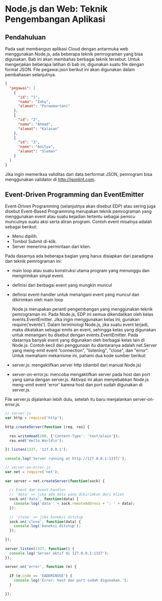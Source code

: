 # Node.js dan Web: Teknik Pengembangan Aplikasi

## Pendahuluan

  Pada saat membangun aplikasi Cloud dengan antarmuka web menggunakan Node.js, ada beberapa teknik pemrograman yang bisa digunakan. Bab ini akan membahas berbagai teknik tersebut. Untuk mengerjakan beberapa latihan di bab ini, digunakan suatu file dengan format JSON. File pegawai.json berikut ini akan digunakan dalam pembahasan selanjutnya.

```json
{
  "pegawai": [
    {
      "id": "1",
      "nama": "Zaky",
      "alamat": "Purwomartani"
    },
    {
      "id": "2",
      "nama": "Ahmad",
      "alamat": "Kalasan"
    },
    {
      "id": "3",
      "name": "Aditya",
      "alamat": "Sleman"
    }
  ]
}
```

Jika ingin memeriksa validitas dari data berformat JSON, pemrogram bisa menggunakan validator di http://jsonlint.com. 

## Event-Driven Programming dan EventEmitter

  Event-Driven Programming (selanjutnya akan disebut EDP) atau sering juga disebut Event-Based Programming merupakan teknik pemrograman yang menggunakan event atau suatu kejadian tertentu sebagai pemicu munculnya suatu aksi serta aliran program. Contoh event misalnya adalah sebagai berikut:

* Menu dipilih.
* Tombol Submit di-klik.
* Server menerima permintaan dari klien.

Pada dasarnya ada beberapa bagian yang harus disiapkan dari paradigma dan teknik pemrograman ini:

* main loop atau suatu konstruksi utama program yang menunggu dan mengirimkan sinyal event.
* definisi dari berbagai event yang mungkin muncul
* definisi event-handler untuk menangani event yang muncul dan dikirimkan oleh main loop

  Node.js merupakan peranti pengembangan yang menggunakan teknik pemrograman ini. Pada Node.js, EDP ini semua dikendalikan oleh kelas events.EventEmitter. Jika ingin menggunakan kelas ini, gunakan require('events'). Dalam terminologi Node.js, jika suatu event terjadi, maka dikatakan sebagai emits an event, sehingga kelas yang digunakan untuk menangani itu disebut dengan events.EventEmitter. Pada dasarnya banyak event yang digunakan oleh berbagai kelas lain di Node.js. Contoh kecil dari penggunaan itu diantaranya adalah net.Server yang meng-emit event “connection”, "listening", "close", dan "error". Untuk memahami mekanisme ini, pahami dua kode sumber berikut:

* server.js: mengaktifkan server http (diambil dari manual Node.js)
* server-on-error.js: mencoba mengaktifkan server pada host dan port yang sama dengan server.js. Aktivasi ini akan menyebabkan Node.js meng-*emit* event 'error' karena host dan port sudah digunakan di  server.js.

File server.js dijalankan lebih dulu, setelah itu baru menjalankan server-on-error.js.

```javascript
// server.js
var http = require('http');
 
http.createServer(function (req, res) {
 
  res.writeHead(200, {'Content-Type': 'text/plain'});
  res.end('Hello World\n');
 
}).listen(1337, '127.0.0.1');
 
console.log('Server running at http://127.0.0.1:1337/');
```

```javascript
// server-on-error.js
var net = require('net');
 
var server = net.createServer(function(sock) {
 
  // Event dan event-handler
  // 'data' => jika ada data yang dikirimkan dari klien
  sock.on('data', function(data) {
    console.log('data ' + sock.remoteAddress + ': ' + data);
  });
 
  // 'close' => jika koneksi ditutup
  sock.on('close', function(data) {
    console.log('koneksi ditutup');
  });
 
});
 
server.listen(1337, function() {
  console.log('Server aktif di 127.0.0.1:1337');
});
 
server.on('error', function (e) {
 
  if (e.code == 'EADDRINUSE') {
    console.log('Error: host dan port sudah digunakan.');
  }
 
});
```
